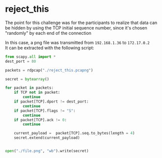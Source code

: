 # reject_this

The point for this challenge was for the participants to realize that data can be hidden by using the TCP initial sequence number, since it's chosen "randomly" by each end of the connection

In this case, a png file was transmitted from `192.168.1.36` to `172.17.0.2`  
It can be extracted with the following script:

```python
from scapy.all import *
dest_port = 80

packets = rdpcap("./reject_this.pcapng")

secret = bytearray()

for packet in packets:
    if TCP not in packet:
        continue
    if packet[TCP].dport != dest_port:
        continue
    if packet[TCP].flags != "S":
        continue
    if packet[TCP].ack != 0:
        continue

    current_payload =  packet[TCP].seq.to_bytes(length = 4)
    secret.extend(current_payload)


open("./file.png", "wb").write(secret)
```
